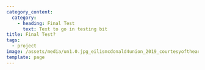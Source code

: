 ```yaml
---
category_content:
  category:
    - heading: Final Test
      text: Text to go in testing bit
title: Final Test?
tags:
  - project
image: /assets/media/un1.0.jpg_eilismcdonald4union_2019_courtesyoftheartist-enlarged-.jpg
template: page
---
```

